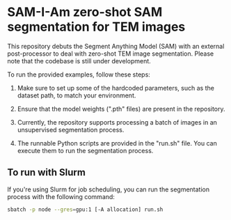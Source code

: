 # SAM-I-Am zero-shot SAM segmentation for TEM images

This repository debuts the Segment Anything Model (SAM) with an external post-processor to deal with zero-shot TEM image segmentation. Please note that the codebase is still under development.

To run the provided examples, follow these steps:

1. Make sure to set up some of the hardcoded parameters, such as the dataset path, to match your environment.

2. Ensure that the model weights (".pth" files) are present in the repository.

3. Currently, the repository supports processing a batch of images in an unsupervised segmentation process.

4. The runnable Python scripts are provided in the "run.sh" file. You can execute them to run the segmentation process.

## To run with Slurm

If you're using Slurm for job scheduling, you can run the segmentation process with the following command:

```bash
sbatch -p node --gres=gpu:1 [-A allocation] run.sh
